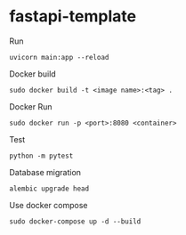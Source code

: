 # fastapi-template

Run
```
uvicorn main:app --reload
```

Docker build
```
sudo docker build -t <image name>:<tag> .
```

Docker Run
```
sudo docker run -p <port>:8080 <container>
```

Test
```
python -m pytest
```

Database migration
```
alembic upgrade head
```


Use docker compose
```
sudo docker-compose up -d --build
```